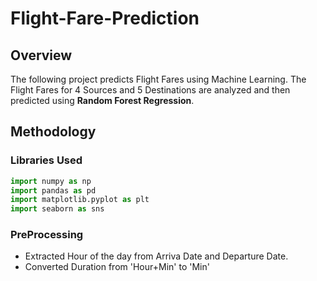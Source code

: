 # Flight-Fare-Prediction
## Overview
The following project predicts Flight Fares using Machine Learning. The Flight Fares for 4 Sources and 5 Destinations are analyzed and then predicted using **Random Forest Regression**.

## Methodology
### Libraries Used
```python
import numpy as np
import pandas as pd
import matplotlib.pyplot as plt
import seaborn as sns

```

### PreProcessing
* Extracted Hour of the day from Arriva Date and Departure Date.
* Converted Duration from 'Hour+Min' to 'Min'

